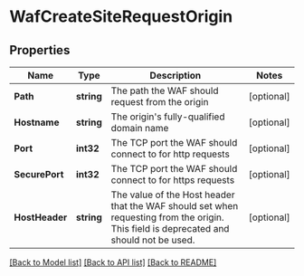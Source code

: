 # WafCreateSiteRequestOrigin

## Properties

Name | Type | Description | Notes
------------ | ------------- | ------------- | -------------
**Path** | **string** | The path the WAF should request from the origin | [optional] 
**Hostname** | **string** | The origin&#39;s fully-qualified domain name | [optional] 
**Port** | **int32** | The TCP port the WAF should connect to for http requests | [optional] 
**SecurePort** | **int32** | The TCP port the WAF should connect to for https requests | [optional] 
**HostHeader** | **string** | The value of the Host header that the WAF should set when requesting from the origin. This field is deprecated and should not be used. | [optional] 

[[Back to Model list]](../README.md#documentation-for-models) [[Back to API list]](../README.md#documentation-for-api-endpoints) [[Back to README]](../README.md)


